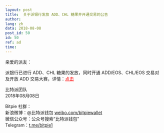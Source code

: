 ```yaml
---
layout: post
title:  关于派银行发放 ADD、CHL 糖果并开通交易的公告
author: 
lang: zh
data: 2018-08-08
post_id: 50
id: 50
ref: ad
time: 
---
```



亲爱的派友：

派银行已进行 ADD、CHL 糖果的发放，同时开通 ADD/EOS、CHL/EOS 交易对及开放 ADD 交易大赛，详情：<a href="https://bitpie.com/2018-08-06/addeos-trading-competition-note" target="_blank" style="color:red">点击</a>

比特派团队<br/>
2018年08月08日

Bitpie 社群：<br/>
新浪微博：@比特派钱包 <a href="https://weibo.com/bitpiewallet" target="_blank">weibo.com/bitpiewallet</a><br/>
微信公众号：公众号搜索“比特派钱包”<br/>
Telegram：<a href="https://t.me/bitpie1" target="_blank">t.me/bitpie1</a>
